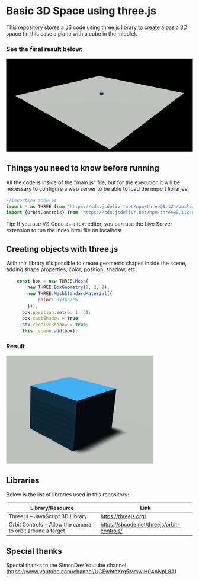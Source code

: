 # Basic 3D Space using three.js
This repository stores a JS code using three.js library to create a basic 3D space (in this case a plane with a cube in the middle).
### See the final result below:
![Result](/assets/img/img01.png)

## Things you need to know before running
All the code is inside of the "main.js" file, but for the execution it will be necessary to configure a web server to be able to load the import libraries.
```js
//importing modules
import * as THREE from 'https://cdn.jsdelivr.net/npm/three@0.124/build/three.module.js';
import {OrbitControls} from 'https://cdn.jsdelivr.net/npm/three@0.118/examples/jsm/controls/OrbitControls.js';
```
Tip: If you use VS Code as a text editor, you can use the Live Server extension to run the index.html file on localhost.

## Creating objects with three.js
With this library it's possible to create geometric shapes inside the scene, adding shape properties, color, position, shadow, etc.
```js
    const box = new THREE.Mesh(
        new THREE.BoxGeometry(2, 2, 2),
        new THREE.MeshStandardMaterial({
            color: 0x3ba7e5,
        }));
      box.position.set(0, 1, 0);
      box.castShadow = true;
      box.receiveShadow = true;
      this._scene.add(box);
```
### Result
![Result](/assets/img/img02.png)

## Libraries
Below is the list of libraries used in this repository:

| Library/Resource | Link |
| ------ | ------ |
| Three.js – JavaScript 3D Library | https://threejs.org/ |
| Orbit Controls - Allow the camera to orbit around a target | https://sbcode.net/threejs/orbit-controls/ |

## Special thanks
Special thanks to the SimonDev Youtube channel (https://www.youtube.com/channel/UCEwhtpXrg5MmwlH04ANpL8A)
